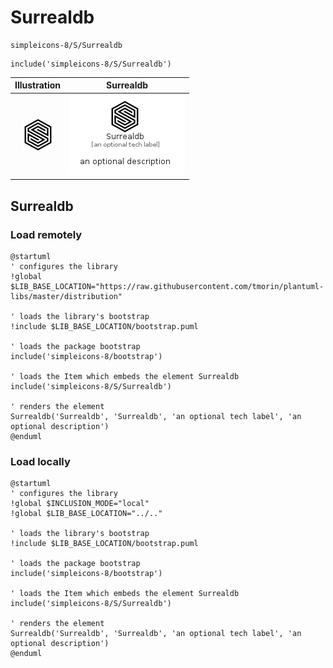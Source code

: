 # Surrealdb


```text
simpleicons-8/S/Surrealdb
```

```text
include('simpleicons-8/S/Surrealdb')
```



| Illustration | Surrealdb |
| :---: | :---: |
| ![illustration for Illustration](../../simpleicons-8/S/Surrealdb.png) | ![illustration for Surrealdb](../../simpleicons-8/S/Surrealdb.Local.png) |




## Surrealdb

### Load remotely
```plantuml
@startuml
' configures the library
!global $LIB_BASE_LOCATION="https://raw.githubusercontent.com/tmorin/plantuml-libs/master/distribution"

' loads the library's bootstrap
!include $LIB_BASE_LOCATION/bootstrap.puml

' loads the package bootstrap
include('simpleicons-8/bootstrap')

' loads the Item which embeds the element Surrealdb
include('simpleicons-8/S/Surrealdb')

' renders the element
Surrealdb('Surrealdb', 'Surrealdb', 'an optional tech label', 'an optional description')
@enduml
```

### Load locally
```plantuml
@startuml
' configures the library
!global $INCLUSION_MODE="local"
!global $LIB_BASE_LOCATION="../.."

' loads the library's bootstrap
!include $LIB_BASE_LOCATION/bootstrap.puml

' loads the package bootstrap
include('simpleicons-8/bootstrap')

' loads the Item which embeds the element Surrealdb
include('simpleicons-8/S/Surrealdb')

' renders the element
Surrealdb('Surrealdb', 'Surrealdb', 'an optional tech label', 'an optional description')
@enduml
```

